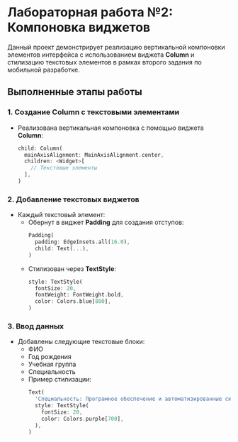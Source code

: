 # Лабораторная работа №2: Компоновка виджетов

Данный проект демонстрирует реализацию вертикальной компоновки элементов интерфейса с использованием виджета **Column** и стилизацию текстовых элементов в рамках второго задания по мобильной разработке.

## Выполненные этапы работы

### 1. Создание Column с текстовыми элементами
- Реализована вертикальная компоновка с помощью виджета **Column**:
  ```dart
  child: Column(
    mainAxisAlignment: MainAxisAlignment.center,
    children: <Widget>[
      // Текстовые элементы
    ],
  )
  ```

### 2. Добавление текстовых виджетов
- Каждый текстовый элемент:
  - Обернут в виджет **Padding** для создания отступов:
    ```dart
    Padding(
      padding: EdgeInsets.all(16.0),
      child: Text(...),
    )
    ```
  - Стилизован через **TextStyle**:
    ```dart
    style: TextStyle(
      fontSize: 20,
      fontWeight: FontWeight.bold,
      color: Colors.blue[800],
    )
    ```

### 3. Ввод данных
- Добавлены следующие текстовые блоки:
  - ФИО
  - Год рождения
  - Учебная группа
  - Специальность
  - Пример стилизации: 
    ```dart
    Text(
      'Специальность: Програмное обеспечение и автоматизированные системы',
      style: TextStyle(
        fontSize: 20,
        color: Colors.purple[700],
      ),
    )
    ```